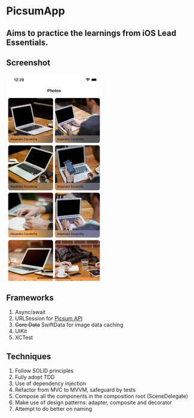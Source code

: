 # PicsumApp
## Aims to practice the learnings from iOS Lead Essentials.

## Screenshot
<img src="https://github.com/tzc1234/PicsumApp/blob/main/Screenshots/preview.png" alt="preview" width="256" height="554"/>

## Frameworks
1. Async/await
2. URLSession for [Picsum API](https://picsum.photos/)
3. ~~Core Data~~ SwiftData for image data caching
4. UIKit
5. XCTest

## Techniques
1. Follow SOLID principles
2. Fully adopt TDD
3. Use of dependency injection
4. Refactor from MVC to MVVM, safeguard by tests
5. Compose all the components in the composition root (SceneDelegate)
6. Make use of design patterns: adapter, composite and decorator
7. Attempt to do better on naming